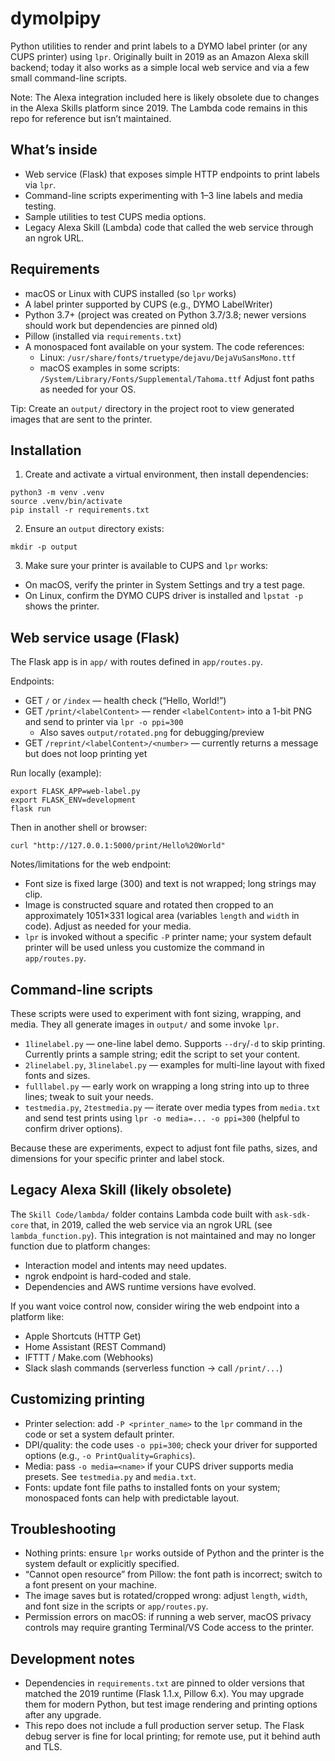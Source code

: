 # dymolpipy

Python utilities to render and print labels to a DYMO label printer (or any CUPS printer) using `lpr`. Originally built in 2019 as an Amazon Alexa skill backend; today it also works as a simple local web service and via a few small command-line scripts.

Note: The Alexa integration included here is likely obsolete due to changes in the Alexa Skills platform since 2019. The Lambda code remains in this repo for reference but isn’t maintained.

## What’s inside

- Web service (Flask) that exposes simple HTTP endpoints to print labels via `lpr`.
- Command-line scripts experimenting with 1–3 line labels and media testing.
- Sample utilities to test CUPS media options.
- Legacy Alexa Skill (Lambda) code that called the web service through an ngrok URL.

## Requirements

- macOS or Linux with CUPS installed (so `lpr` works)
- A label printer supported by CUPS (e.g., DYMO LabelWriter)
- Python 3.7+ (project was created on Python 3.7/3.8; newer versions should work but dependencies are pinned old)
- Pillow (installed via `requirements.txt`)
- A monospaced font available on your system. The code references:
  - Linux: `/usr/share/fonts/truetype/dejavu/DejaVuSansMono.ttf`
  - macOS examples in some scripts: `/System/Library/Fonts/Supplemental/Tahoma.ttf`
  Adjust font paths as needed for your OS.

Tip: Create an `output/` directory in the project root to view generated images that are sent to the printer.

## Installation

1) Create and activate a virtual environment, then install dependencies:

```
python3 -m venv .venv
source .venv/bin/activate
pip install -r requirements.txt
```

2) Ensure an `output` directory exists:

```
mkdir -p output
```

3) Make sure your printer is available to CUPS and `lpr` works:

- On macOS, verify the printer in System Settings and try a test page.
- On Linux, confirm the DYMO CUPS driver is installed and `lpstat -p` shows the printer.

## Web service usage (Flask)

The Flask app is in `app/` with routes defined in `app/routes.py`.

Endpoints:

- GET `/` or `/index` — health check (“Hello, World!”)
- GET `/print/<labelContent>` — render `<labelContent>` into a 1-bit PNG and send to printer via `lpr -o ppi=300`
  - Also saves `output/rotated.png` for debugging/preview
- GET `/reprint/<labelContent>/<number>` — currently returns a message but does not loop printing yet

Run locally (example):

```
export FLASK_APP=web-label.py
export FLASK_ENV=development
flask run
```

Then in another shell or browser:

```
curl "http://127.0.0.1:5000/print/Hello%20World"
```

Notes/limitations for the web endpoint:

- Font size is fixed large (300) and text is not wrapped; long strings may clip.
- Image is constructed square and rotated then cropped to an approximately 1051×331 logical area (variables `length` and `width` in code). Adjust as needed for your media.
- `lpr` is invoked without a specific `-P` printer name; your system default printer will be used unless you customize the command in `app/routes.py`.

## Command-line scripts

These scripts were used to experiment with font sizing, wrapping, and media. They all generate images in `output/` and some invoke `lpr`.

- `1linelabel.py` — one-line label demo. Supports `--dry`/`-d` to skip printing. Currently prints a sample string; edit the script to set your content.
- `2linelabel.py`, `3linelabel.py` — examples for multi-line layout with fixed fonts and sizes.
- `fulllabel.py` — early work on wrapping a long string into up to three lines; tweak to suit your needs.
- `testmedia.py`, `2testmedia.py` — iterate over media types from `media.txt` and send test prints using `lpr -o media=... -o ppi=300` (helpful to confirm driver options).

Because these are experiments, expect to adjust font file paths, sizes, and dimensions for your specific printer and label stock.

## Legacy Alexa Skill (likely obsolete)

The `Skill Code/lambda/` folder contains Lambda code built with `ask-sdk-core` that, in 2019, called the web service via an ngrok URL (see `lambda_function.py`). This integration is not maintained and may no longer function due to platform changes:

- Interaction model and intents may need updates.
- ngrok endpoint is hard-coded and stale.
- Dependencies and AWS runtime versions have evolved.

If you want voice control now, consider wiring the web endpoint into a platform like:

- Apple Shortcuts (HTTP Get)
- Home Assistant (REST Command)
- IFTTT / Make.com (Webhooks)
- Slack slash commands (serverless function → call `/print/...`)

## Customizing printing

- Printer selection: add `-P <printer_name>` to the `lpr` command in the code or set a system default printer.
- DPI/quality: the code uses `-o ppi=300`; check your driver for supported options (e.g., `-o PrintQuality=Graphics`).
- Media: pass `-o media=<name>` if your CUPS driver supports media presets. See `testmedia.py` and `media.txt`.
- Fonts: update font file paths to installed fonts on your system; monospaced fonts can help with predictable layout.

## Troubleshooting

- Nothing prints: ensure `lpr` works outside of Python and the printer is the system default or explicitly specified.
- “Cannot open resource” from Pillow: the font path is incorrect; switch to a font present on your machine.
- The image saves but is rotated/cropped wrong: adjust `length`, `width`, and font size in the scripts or `app/routes.py`.
- Permission errors on macOS: if running a web server, macOS privacy controls may require granting Terminal/VS Code access to the printer.

## Development notes

- Dependencies in `requirements.txt` are pinned to older versions that matched the 2019 runtime (Flask 1.1.x, Pillow 6.x). You may upgrade them for modern Python, but test image rendering and printing options after any upgrade.
- This repo does not include a full production server setup. The Flask debug server is fine for local printing; for remote use, put it behind auth and TLS.
